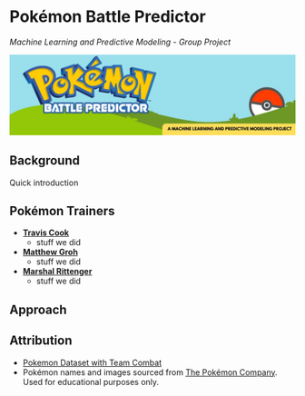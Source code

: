 # Pokémon Battle Predictor
*Machine Learning and Predictive Modeling - Group Project*

![Pokémon Battle Predictor](static/images/project_banner.jpg)

## Background
Quick introduction

## Pokémon Trainers
- **[Travis Cook](https://github.com/byTravis)**
    - stuff we did
- **[Matthew Groh](https://github.com/mdg1317)**
    - stuff we did
- **[Marshal Rittenger](https://github.com/Ray-Marshal)**
    - stuff we did

## Approach


## Attribution
- [Pokemon Dataset with Team Combat](https://www.kaggle.com/datasets/tuannguyenvananh/pokemon-dataset-with-team-combat)
- Pokémon names and images sourced from [The Pokémon Company](https://www.pokemon.com/us).  Used for educational purposes only.
